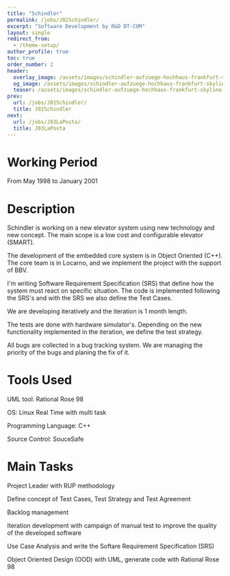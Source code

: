 ```yaml
---
title: "Schindler"
permalink: /jobs/J02Schindler/
excerpt: "Software Development by R&D DT-COM"
layout: single
redirect_from:
  - /theme-setup/
author_profile: true
toc: true
order_number: 2
header:
  overlay_image: /assets/images/schindler-aufzuege-hochhaus-frankfurt-skyline-1.jpg
  og_image: /assets/images/schindler-aufzuege-hochhaus-frankfurt-skyline-1.jpg
  teaser: /assets/images/schindler-aufzuege-hochhaus-frankfurt-skyline-1.jpg
prev:
  url: /jobs/J01Schindler/
  title: J01Schindler
next:
  url: /jobs/J03LaPosta/
  title: J03LaPosta
---
```

# Working Period
From  May 1998 to January 2001

# Description
Schindler is working on a new elevator system using new technology and new concept. 
The main scope is a low cost and configurable elevator (SMART).

The development of the embedded core system is in Object Oriented (C++). 
The core team is in Locarno, and we implement the project with the support of BBV.

I'm writing Software Requirement Specification (SRS) that define how the system must react on specific situation.
The code is implemented following the SRS's and with the SRS we also define the Test Cases.

We are developing iteratively and the iteration is 1 month length.

The tests are done with hardware simulator's. 
Depending on the new functionality implemented in the iteration, we define the test strategy.

All bugs are collected in a bug tracking system. 
We are managing the priority of the bugs and planing the fix of it.

# Tools Used
UML tool: Rational Rose 98

OS: Linux Real Time with multi task

Programming Language: C++

Source Control: SouceSafe

# Main Tasks
Project Leader with RUP methodology

Define concept of Test Cases, Test Strategy and Test Agreement

Backlog management

Iteration development with campaign of manual test to improve the quality of the developed software

Use Case Analysis and write the Softare Requirement Specification (SRS)

Object Oriented Design (OOD) with UML, generate code with Rational Rose 98